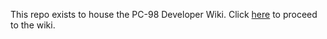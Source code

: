 This repo exists to house the PC-98 Developer Wiki. Click [here](https://github.com/PC-98/devwiki/wiki) to proceed to the wiki.
